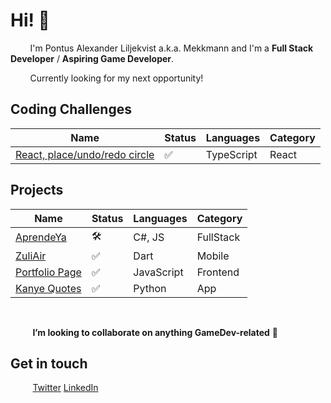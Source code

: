 # Hi! 👋 

&nbsp;&nbsp;&nbsp;&nbsp;&nbsp;&nbsp;&nbsp;&nbsp;I'm Pontus Alexander Liljekvist a.k.a. Mekkmann and I'm a **Full Stack Developer** / **Aspiring Game Developer**.

&nbsp;&nbsp;&nbsp;&nbsp;&nbsp;&nbsp;&nbsp;&nbsp;Currently looking for my next opportunity!


## Coding Challenges

| Name                                                         | Status  | Languages                 | Category |
|--------------------------------------------------------------|---------|---------------------------|--------|
| [React, place/undo/redo circle](https://github.com/mekkmann/react-interview-place-circle-on-click) |   ✅   | TypeScript | React               |


## Projects

| Name                                                         | Status  | Languages                 | Category |
|--------------------------------------------------------------|---------|---------------------------| -------- |
| [AprendeYa](https://github.com/mekkmann/AprendeYa) |   🛠️   | C#, JS               | FullStack |
| [ZuliAir](https://github.com/mekkmann/flutter-ryr-departures-arn/) |   ✅   | Dart                | Mobile |
| [Portfolio Page](https://github.com/mekkmann/Portfolio-Page) |   ✅   | JavaScript                | Frontend |
| [Kanye Quotes](https://github.com/mekkmann/Python-Kanye-Quotes)|   ✅   | Python               | App |

<br/>

&nbsp;&nbsp;&nbsp;&nbsp;&nbsp;&nbsp;&nbsp;&nbsp; **I’m looking to collaborate on anything GameDev-related** 💞️ 

## Get in touch
&nbsp;&nbsp;&nbsp;&nbsp;&nbsp;&nbsp;&nbsp;&nbsp; [Twitter](https://twitter.com/othermekkmann) [LinkedIn](https://www.linkedin.com/in/pontus-liljekvist-b7224517a/)

<!---
mekkmann/mekkmann is a ✨ special ✨ repository because its `README.md` (this file) appears on your GitHub profile.
You can click the Preview link to take a look at your changes.
--->
